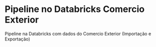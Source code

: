 # Pipeline no Databricks Comercio Exterior
Pipeline na Databricks com dados do Comercio Exterior (Importação e Exportação)
